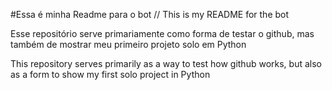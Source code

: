 #Essa é minha Readme para o bot // This is my README for the bot


Esse repositório serve primariamente como forma de testar o github, mas também de mostrar meu primeiro projeto solo em Python

This repository serves primarily as a way to test how github works, but also as a form to show my first solo project in Python
